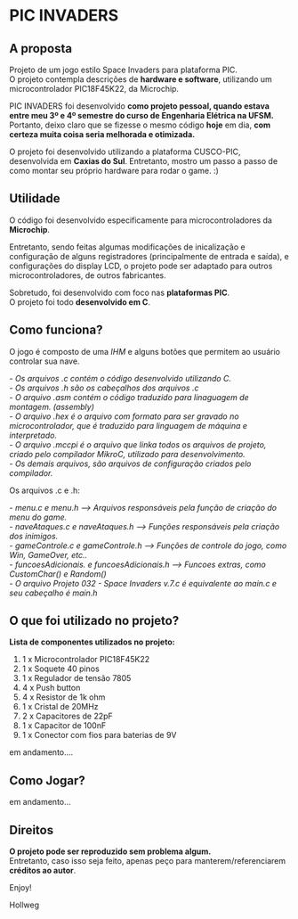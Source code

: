 # PIC INVADERS

## A proposta

Projeto de um jogo estilo Space Invaders para plataforma PIC. </br>
O projeto contempla descrições de **hardware e software**, utilizando um microcontrolador PIC18F45K22, da Microchip. 

PIC INVADERS foi desenvolvido **como projeto pessoal, quando estava entre meu 3º e 4º semestre do curso de Engenharia Elétrica na UFSM.** </br>
Portanto, deixo claro que se fizesse o mesmo código **hoje** em dia, **com certeza muita coisa seria melhorada e otimizada.** 

O projeto foi desenvolvido utilizando a plataforma CUSCO-PIC, desenvolvida em **Caxias do Sul**. Entretanto, mostro um passo a passo de como montar seu próprio hardware para rodar o game. :)

## Utilidade

O código foi desenvolvido especificamente para microcontroladores da **Microchip**. 

Entretanto, sendo feitas algumas modificações de inicalização e configuração de alguns registradores (principalmente de entrada e saída), e configurações do display LCD, o projeto pode ser adaptado para outros microcontroladores, de outros fabricantes. 

Sobretudo, foi desenvolvido com foco nas **plataformas PIC**. </br>
O projeto foi todo **desenvolvido em C**. </br>

## Como funciona?

O jogo é composto de uma _IHM_ e alguns botões que permitem ao usuário controlar sua nave.

*- Os arquivos .c contém o código desenvolvido utilizando C.* </br>
*- Os arquivos .h são os cabeçalhos dos arquivos .c* </br>
*- O arquivo .asm contém o código traduzido para linaguagem de montagem. (assembly)* </br>
*- O arquivo .hex é o arquivo com formato para ser gravado no microcontrolador, que é traduzido para linguagem de máquina e interpretado.* </br>
*- O arquivo .mccpi é o arquivo que linka todos os arquivos de projeto, criado pelo compilador MikroC, utilizado para desenvolvimento.* </br>
*- Os demais arquivos, são arquivos de configuração criados pelo compilador.* </br>

Os arquivos .c e .h:

*- menu.c e menu.h --> Arquivos responsáveis pela função de criação do menu do game.* </br>
*- naveAtaques.c e naveAtaques.h --> Funções responsáveis pela criação dos inimigos.* </br>
*- gameControle.c e gameControle.h --> Funções de controle do jogo, como Win, GameOver, etc..* </br>
*- funcoesAdicionais. e funcoesAdicionais.h --> Funcoes extras, como CustomChar() e Random()* </br>
*- O arquivo Projeto 032 - Space Invaders v.7.c é equivalente ao main.c e seu cabeçalho é main.h* </br>

## O que foi utilizado no projeto?

**Lista de componentes utilizados no projeto:**

1. 1 x Microcontrolador PIC18F45K22 <br>
2. 1 x Soquete 40 pinos </br>
3. 1 x Regulador de tensão 7805 </br>
4. 4 x Push button </br>
5. 4 x Resistor de 1k ohm </br>
6. 1 x Cristal de 20MHz  </br>
7. 2 x Capacitores de 22pF </br>
8. 1 x Capacitor de 100nF </br>
10. 1 x Conector com fios para baterias de 9V

em andamento....

## Como Jogar?

em andamento...

## Direitos

**O projeto pode ser reproduzido sem problema algum.** </br>
Entretanto, caso isso seja feito, apenas peço para manterem/referenciarem **créditos ao autor**.

Enjoy!

Hollweg

